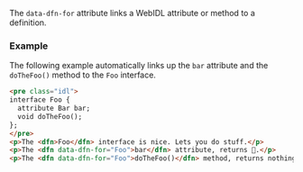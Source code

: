 The `data-dfn-for` attribute links a WebIDL attribute or method to a definition.   

### Example 
The following example automatically links up the `bar` attribute and the `doTheFoo()` method to the `Foo` interface. 

```HTML
<pre class="idl">
interface Foo {
  attribute Bar bar;
  void doTheFoo();
};
</pre>
<p>The <dfn>Foo</dfn> interface is nice. Lets you do stuff.</p>
<p>The <dfn data-dfn-for="Foo">bar</dfn> attribute, returns 🍺.</p>
<p>The <dfn data-dfn-for="Foo">doTheFoo()</dfn> method, returns nothing.</p>
```